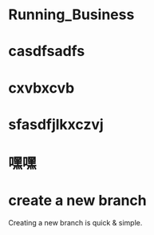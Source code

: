 # Running_Business
# casdfsadfs
# cxvbxcvb
# sfasdfjlkxczvj
# 嘿嘿
# create a new branch
Creating a new branch is quick & simple.